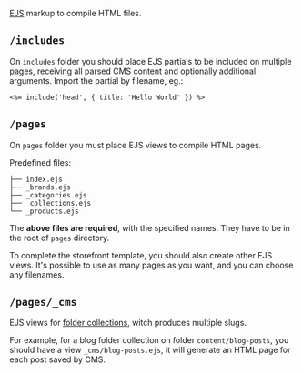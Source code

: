 [EJS](https://ejs.co/) markup to compile HTML files.

## `/includes`

On `includes` folder you should place
EJS partials to be included on multiple pages,
receiving all parsed CMS content and
optionally additional arguments.
Import the partial by filename, eg.:

```ejs
<%= include('head', { title: 'Hello World' }) %>
```

## `/pages`

On `pages` folder you must place
EJS views to compile HTML pages.

Predefined files:

```
├── index.ejs
├── _brands.ejs
├── _categories.ejs
├── _collections.ejs
└── _products.ejs
```

The **above files are required**,
with the specified names. They have to be in the
root of `pages` directory.

To complete the storefront template,
you should also create other EJS views.
It's possible to use as many pages as you want,
and you can choose any filenames.

## `/pages/_cms`

EJS views for
[folder collections](https://www.netlifycms.org/docs/collection-types/#folder-collections),
witch produces multiple slugs.

For example, for a blog folder collection on folder `content/blog-posts`,
you should have a view `_cms/blog-posts.ejs`, it will generate an HTML page for each
post saved by CMS.
